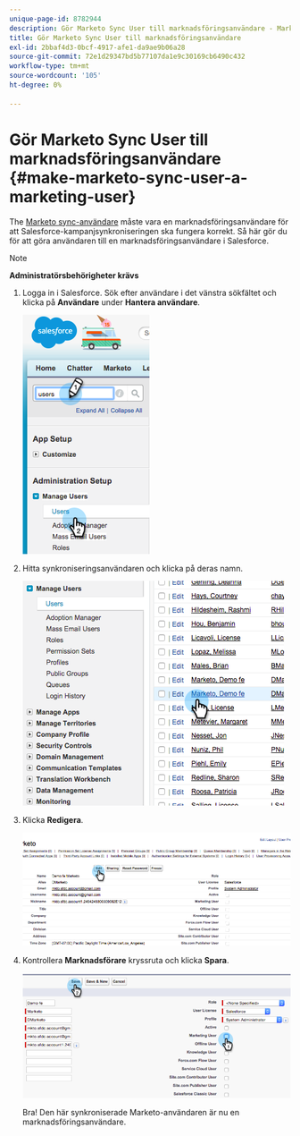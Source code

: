 ```yaml
---
unique-page-id: 8782944
description: Gör Marketo Sync User till marknadsföringsanvändare - Marketo Docs - produktdokumentation
title: Gör Marketo Sync User till marknadsföringsanvändare
exl-id: 2bbaf4d3-0bcf-4917-afe1-da9ae9b06a28
source-git-commit: 72e1d29347bd5b77107da1e9c30169cb6490c432
workflow-type: tm+mt
source-wordcount: '105'
ht-degree: 0%

---
```


# Gör Marketo Sync User till marknadsföringsanvändare {#make-marketo-sync-user-a-marketing-user}

The [Marketo sync-användare](/help/marketo/product-docs/crm-sync/salesforce-sync/setup/enterprise-unlimited-edition/step-2-of-3-create-a-salesforce-user-for-marketo-enterprise-unlimited.md) måste vara en marknadsföringsanvändare för att Salesforce-kampanjsynkroniseringen ska fungera korrekt. Så här gör du för att göra användaren till en marknadsföringsanvändare i Salesforce.

>[!NOTE]
>
>**Administratörsbehörigheter krävs**

1. Logga in i Salesforce. Sök efter användare i det vänstra sökfältet och klicka på **Användare** under **Hantera användare**.

   ![](assets/image2015-7-8-14-3a25-3a49.png)

1. Hitta synkroniseringsanvändaren och klicka på deras namn.

   ![](assets/image2015-7-8-14-3a27-3a32.png)

1. Klicka **Redigera**.

   ![](assets/image2015-7-8-14-3a29-3a7.png)

1. Kontrollera **Marknadsförare** kryssruta och klicka **Spara**.

   ![](assets/image2015-7-8-14-3a30-3a16.png)

   Bra! Den här synkroniserade Marketo-användaren är nu en marknadsföringsanvändare.
